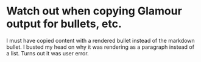 # Watch out when copying Glamour output for bullets, etc.

I must have copied content with a rendered bullet instead of the markdown bullet. I busted my head on why it was rendering as a paragraph instead of a list. Turns out it was user error.
